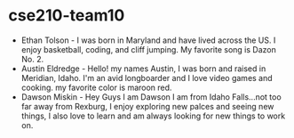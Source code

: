 # cse210-team10

- Ethan Tolson - 
I was born in Maryland and have lived across the US.  I enjoy basketball, coding, and cliff jumping. My favorite song is Dazon No. 2.
- Austin Eldredge -
Hello! my names Austin, I was born and raised in Meridian, Idaho. I'm an avid longboarder and I love video games and cooking. my favorite color is maroon red.
- Dawson Miskin -
Hey Guys I am Dawson I am from Idaho Falls...not too far away from Rexburg,
I enjoy exploring new palces and seeing new things, I also love to learn and am always looking for new things to work on.

